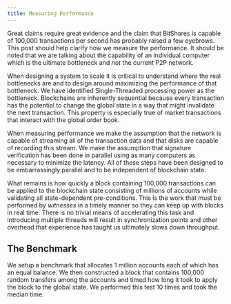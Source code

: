 ```yaml
---
title: Measuring Performance
---
```


Great claims require great evidence and the claim that BitShares is capable of 100,000 transactions per second has
probably raised a few eyebrows.   This post should help clarify how we measure the performance.  It should be noted
that we are talking about the capability of an individual computer which is the ultimate bottleneck and *not* the 
current P2P network.  

When designing a system to scale it is critical to understand where the real bottlenecks are and to design around
maximizing the performance of that bottleneck.  We have identified Single-Threaded processing power as the bottleneck. 
Blockchains are inherently sequential because every transaction has the potential to change the global state in a
way that might invalidate the next transaction.   This property is especially true of market transactions that interact 
with the global order book.   

When measuring performance we make the assumption that the network is capable of streaming all of the transaction data
and that disks are capable of recording this stream.   We make the assumption that signature verification has been done
in parallel using as many computers as necessary to minimize the latency.  All of these steps have been designed to be
embarrassingly parallel and to be independent of blockchain state.

What remains is how quickly a block containing 100,000 transactions can be applied to the blockchain state consisting of
millions of accounts while validating all state-dependent pre-conditions.  This is the work that must be performed by 
*witnesses* in a timely manner so they can keep up with blocks in real time.  There is no trivial means of accelerating
this task and introducing multiple threads will result in synchronization points and other overhead that experience has
taught us ultimately slows down throughput.  

## The Benchmark

We setup a benchmark that allocates 1 million accounts each of which has an equal balance.  We then constructed a block
that contains 100,000 random transfers among the accounts and timed how long it took to apply the block to the global
state.  We performed this test 10 times and took the median time.





